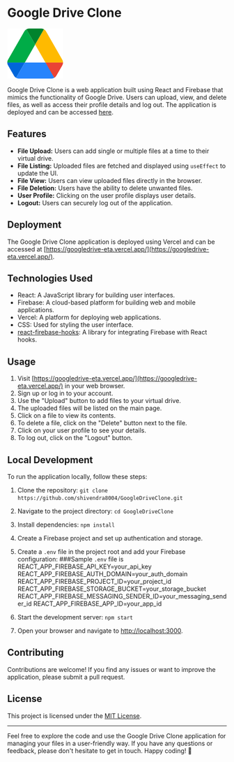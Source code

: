 # Google Drive Clone

![Google Drive Clone](https://github.com/shivendra8004/GoogleDriveClone/blob/64f4bfeb71e716594199781eeedcbd46e558e5ca/src/media/gdriveIcon.png)

Google Drive Clone is a web application built using React and Firebase that mimics the functionality of Google Drive. Users can upload, view, and delete files, as well as access their profile details and log out. The application is deployed and can be accessed [here](https://googledrive-eta.vercel.app/).

## Features

-   **File Upload:** Users can add single or multiple files at a time to their virtual drive.
-   **File Listing:** Uploaded files are fetched and displayed using `useEffect` to update the UI.
-   **File View:** Users can view uploaded files directly in the browser.
-   **File Deletion:** Users have the ability to delete unwanted files.
-   **User Profile:** Clicking on the user profile displays user details.
-   **Logout:** Users can securely log out of the application.

## Deployment

The Google Drive Clone application is deployed using Vercel and can be accessed at [https://googledrive-eta.vercel.app/](https://googledrive-eta.vercel.app/).

## Technologies Used

-   React: A JavaScript library for building user interfaces.
-   Firebase: A cloud-based platform for building web and mobile applications.
-   Vercel: A platform for deploying web applications.
-   CSS: Used for styling the user interface.
-   [react-firebase-hooks](https://github.com/CSFrequency/react-firebase-hooks): A library for integrating Firebase with React hooks.

## Usage

1. Visit [https://googledrive-eta.vercel.app/](https://googledrive-eta.vercel.app/) in your web browser.
2. Sign up or log in to your account.
3. Use the "Upload" button to add files to your virtual drive.
4. The uploaded files will be listed on the main page.
5. Click on a file to view its contents.
6. To delete a file, click on the "Delete" button next to the file.
7. Click on your user profile to see your details.
8. To log out, click on the "Logout" button.

## Local Development

To run the application locally, follow these steps:

1. Clone the repository: `git clone https://github.com/shivendra8004/GoogleDriveClone.git`

2. Navigate to the project directory: `cd GoogleDriveClone`

3. Install dependencies: `npm install`

4. Create a Firebase project and set up authentication and storage.

5. Create a `.env` file in the project root and add your Firebase configuration:
   ###Sample `.env` file is
   REACT_APP_FIREBASE_API_KEY=your_api_key
   REACT_APP_FIREBASE_AUTH_DOMAIN=your_auth_domain
   REACT_APP_FIREBASE_PROJECT_ID=your_project_id
   REACT_APP_FIREBASE_STORAGE_BUCKET=your_storage_bucket
   REACT_APP_FIREBASE_MESSAGING_SENDER_ID=your_messaging_sender_id
   REACT_APP_FIREBASE_APP_ID=your_app_id

6. Start the development server: `npm start`

7. Open your browser and navigate to [http://localhost:3000](http://localhost:3000).

## Contributing

Contributions are welcome! If you find any issues or want to improve the application, please submit a pull request.

## License

This project is licensed under the [MIT License](https://github.com/shivendra8004/GoogleDriveClone/blob/main/LICENSE).

---

Feel free to explore the code and use the Google Drive Clone application for managing your files in a user-friendly way. If you have any questions or feedback, please don't hesitate to get in touch. Happy coding! 🚀
